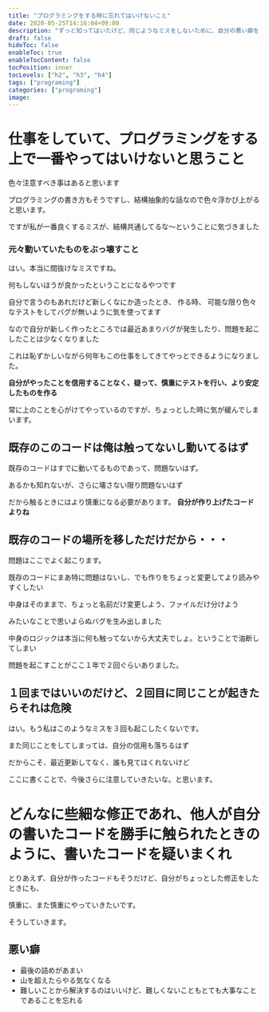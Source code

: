 ```yaml
---
title: "プログラミングをする時に忘れてはいけないこと"
date: 2020-05-25T14:16:04+09:00
description: "ずっと知ってはいたけど、同じようなミスをしないために、自分の悪い癖をまとめてみます。そして忘れないように時々読み返したい"
draft: false
hideToc: false
enableToc: true
enableTocContent: false
tocPosition: inner
tocLevels: ["h2", "h3", "h4"]
tags: ["programing"]
categories: ["programing"]
image:
---
```


# 仕事をしていて、プログラミングをする上で一番やってはいけないと思うこと

色々注意すべき事はあると思います

プログラミングの書き方もそうですし、結構抽象的な話なので色々浮かび上がると思います。

ですが私が一番良くするミスが、結構共通してるな〜ということに気づきました

### 元々動いていたものをぶっ壊すこと

はい。本当に間抜けなミスですね。

何もしないほうが良かったということになるやつです


自分で言うのもあれだけど新しくなにか造ったとき、
作る時、
可能な限り色々なテストをしてバグが無いように気を使ってます

なので自分が新しく作ったところでは最近あまりバグが発生したり、問題を起こしたことは少なくなりました

これは恥ずかしいながら何年もこの仕事をしてきてやっとできるようになりました。

**自分がやったことを信用することなく、疑って、慎重にテストを行い、より安定したものを作る**

常に上のことを心がけてやっているのですが、ちょっとした時に気が緩んでしまいます。

## 既存のこのコードは俺は触ってないし動いてるはず

既存のコードはすでに動いてるものであって、問題ないはず。

あるかも知れないが、さらに壊さない限り問題ないはず

だから触るときにはより慎重になる必要があります。 **自分が作り上げたコードよりね**

## 既存のコードの場所を移しただけだから・・・

問題はここでよく起こります。

既存のコードにまあ特に問題はないし、でも作りをちょっと変更してより読みやすくしたい

中身はそのままで、ちょっと名前だけ変更しよう、ファイルだけ分けよう

みたいなことで思いよらぬバグを生み出しました

中身のロジックは本当に何も触ってないから大丈夫でしょ。ということで油断してしまい

問題を起こすことがここ１年で２回ぐらいありました。

## １回まではいいのだけど、２回目に同じことが起きたらそれは危険

はい。もう私はこのようなミスを３回も起こしたくないです。

また同じことをしてしまっては、自分の信用も落ちるはず

だからこそ、最近更新してなく、誰も見てはくれないけど

ここに書くことで、今後さらに注意していきたいな。と思います。

# どんなに些細な修正であれ、他人が自分の書いたコードを勝手に触られたときのように、書いたコードを疑いまくれ

とりあえず、自分が作ったコードもそうだけど、自分がちょっとした修正をしたときにも、

慎重に、また慎重にやっていきたいです。

そうしていきます。

## 悪い癖

- 最後の詰めがあまい
- 山を超えたらやる気なくなる
- 難しいことから解決するのはいいけど、難しくないこともとても大事なことであることを忘れる



